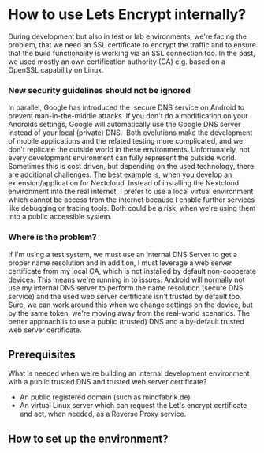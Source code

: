 # How to use Lets Encrypt internally?
During development but also in test or lab environments, we're facing the problem, that we need an SSL certificate to encrypt the traffic and to ensure that the build functionality is working via an SSL connection too. In the past, we used mostly an own certification authority (CA) e.g. based on a OpenSSL capability on Linux.

### New security guidelines should not be ignored
In parallel, Google has introduced the  secure DNS service on Android to prevent man-in-the-middle attacks. If you don't do a modification on your Androids settings, Google will automatically use the Google DNS server instead of your local (private) DNS. 
Both evolutions make the development of mobile applications and the related testing more complicated, and we don't replicate the outside world in these environments. Unfortunately, not every development environment can fully represent the outside world. Sometimes this is cost driven, but depending on the used technology, there are additional challenges. The best example is, when you develop an extension/application for Nextcloud. Instead of installing the Nextcloud environment into the real internet, I prefer to use a local virtual environment which cannot be access from the internet because I enable further services like debugging or tracing tools. Both could be a risk, when we're using them into a public accessible system.  

### Where is the problem?
If I'm using a test system, we must use an internal DNS Server to get a proper name resolution and in addition, I must leverage a web server certificate from my local CA, which is not installed by default non-cooperate devices. This means we're running in to issues: Android will normally not use my internal DNS server to perform the name resolution (secure DNS service) and the used web server certificate isn't trusted by default too. Sure, we can work around this when we change settings on the device, but by the same token, we're moving away from the real-world scenarios. The better approach is to use a public (trusted) DNS and a by-default trusted web server certificate.

## Prerequisites
What is needed when we're building an internal development environment with a public trusted DNS and trusted web server certificate?
- An public registered domain (such as mindfabrik.de)
- An virtual Linux server which can request the Let's encrypt certificate and act, when needed, as a Reverse Proxy service.

## How to set up the environment?





